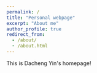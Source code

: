 ```yaml
---
permalink: /
title: "Personal webpage"
excerpt: "About me"
author_profile: true
redirect_from: 
  - /about/
  - /about.html
---
```


This is Dacheng Yin's homepage!